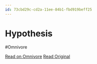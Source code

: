 ```yaml
---
id: 73cbd29c-cd2a-11ee-84b1-fbd919beff25
---
```


# Hypothesis
#Omnivore

[Read on Omnivore](https://omnivore.app/me/hypothesis-18db4703cdb)
[Read Original](https://hypothes.is/a/fBG6vs0dEe64AjNbmY6gsQ)

